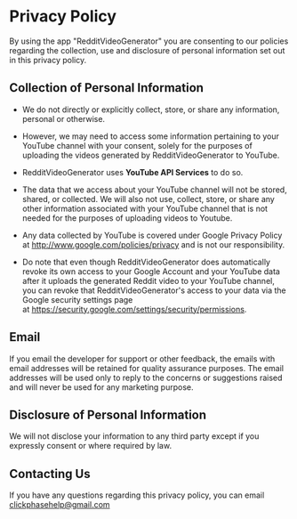# Privacy Policy

By using the app "RedditVideoGenerator" you are consenting to our policies regarding the collection, use and disclosure of personal information set out in this privacy policy.

## Collection of Personal Information

* We do not directly or explicitly collect, store, or share any information, personal or otherwise. 

* However, we may need to access some information pertaining to your YouTube channel with your consent, solely for the purposes of uploading the videos generated by RedditVideoGenerator to YouTube. 

* RedditVideoGenerator uses **YouTube API Services** to do so.

*  The data that we access about your YouTube channel will not be stored, shared, or collected. We will also not use, collect, store, or share any other information associated with your YouTube channel that is not needed for the purposes of uploading videos to Youtube. 

* Any data collected by YouTube is covered under Google Privacy Policy at http://www.google.com/policies/privacy and is not our responsibility. 

* Do note that even though RedditVideoGenerator does automatically revoke its own access to your Google Account and your YouTube data after it uploads the generated Reddit video to your YouTube channel, you can revoke that RedditVideoGenerator's access to your data via the Google security settings page at https://security.google.com/settings/security/permissions. 

## Email

If you email the developer for support or other feedback, the emails with email addresses will be retained for quality assurance purposes. The email addresses will be used only to reply to the concerns or suggestions raised and will never be used for any marketing purpose.

## Disclosure of Personal Information

We will not disclose your information to any third party except if you expressly consent or where required by law.

## Contacting Us

If you have any questions regarding this privacy policy, you can email clickphasehelp@gmail.com
